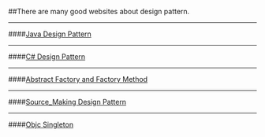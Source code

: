 ##There are many good websites about design pattern.

***
####[Java Design Pattern](http://www.tutorialspoint.com/design_pattern/abstract_factory_pattern.htm)


***
####[C# Design Pattern](http://www.dofactory.com/net/factory-method-design-pattern)

***
####[Abstract Factory and Factory Method](http://userpages.umbc.edu/~tarr/dp/lectures/Factory.pdf)


***
####[Source_Making Design Pattern](http://sourcemaking.com/design_patterns/abstract_factory)

***
####[Objc Singleton](http://www.idev101.com/code/Objective-C/singletons.html)
